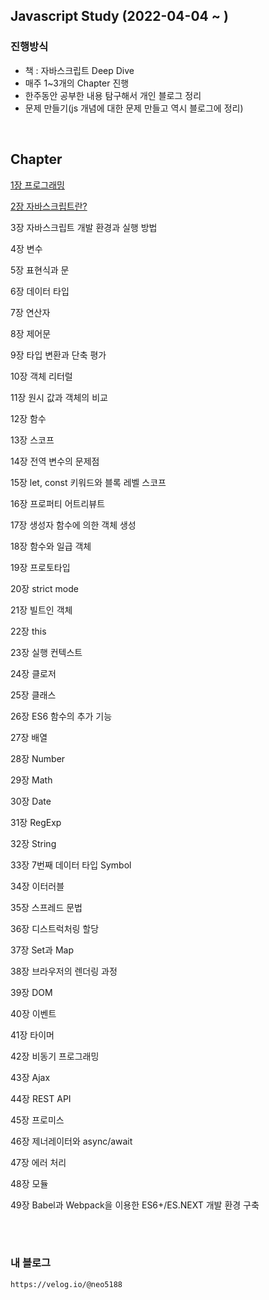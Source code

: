 ## Javascript Study (2022-04-04 ~ )
### 진행방식
* 책 : 자바스크립트 Deep Dive
* 매주 1~3개의 Chapter 진행
* 한주동안 공부한 내용 탐구해서 개인 블로그 정리
* 문제 만들기(js 개념에 대한 문제 만들고 역시 블로그에 정리)

<br>


## Chapter 
[1장 프로그래밍](https://velog.io/@neo5188/%EB%AA%A8%EB%8D%98-%EC%9E%90%EB%B0%94%EC%8A%A4%ED%81%AC%EB%A6%BD%ED%8A%B8-Deep-Dive-1%EC%9E%A5-%ED%94%84%EB%A1%9C%EA%B7%B8%EB%9E%98%EB%B0%8D)

[2장 자바스크립트란?](https://velog.io/@neo5188/%EB%AA%A8%EB%8D%98-%EC%9E%90%EB%B0%94%EC%8A%A4%ED%81%AC%EB%A6%BD%ED%8A%B8-Deep-Dive-2%EC%9E%A5-%EC%9E%90%EB%B0%94%EC%8A%A4%ED%81%AC%EB%A6%BD%ED%8A%B8%EB%9E%80)

3장 자바스크립트 개발 환경과 실행 방법

4장 변수

5장 표현식과 문

6장 데이터 타입

7장 연산자

8장 제어문

9장 타입 변환과 단축 평가

10장 객체 리터럴

11장 원시 값과 객체의 비교

12장 함수

13장 스코프

14장 전역 변수의 문제점

15장 let, const 키워드와 블록 레벨 스코프

16장 프로퍼티 어트리뷰트

17장 생성자 함수에 의한 객체 생성

18장 함수와 일급 객체

19장 프로토타입

20장 strict mode

21장 빌트인 객체

22장 this

23장 실행 컨텍스트

24장 클로저

25장 클래스

26장 ES6 함수의 추가 기능

27장 배열

28장 Number

29장 Math

30장 Date

31장 RegExp

32장 String

33장 7번째 데이터 타입 Symbol

34장 이터러블

35장 스프레드 문법

36장 디스트럭처링 할당

37장 Set과 Map

38장 브라우저의 렌더링 과정

39장 DOM

40장 이벤트

41장 타이머

42장 비동기 프로그래밍

43장 Ajax

44장 REST API

45장 프로미스

46장 제너레이터와 async/await

47장 에러 처리

48장 모듈 

49장 Babel과 Webpack을 이용한 ES6+/ES.NEXT 개발 환경 구축


<br><br>


### 내 블로그 
```
https://velog.io/@neo5188
```
